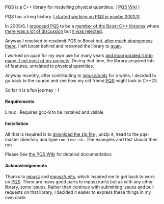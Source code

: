 


PQS is a C++ library for modelling physical quantities. ( [PQS Wiki](https://github.com/kwikius/pqs/wiki) )

PQS has a long history. [I started working on PQS in maybe 2002/3](https://github.com/kwikius/pqs/wiki/History). 

In 2005/6, I [proposed PQS](https://github.com/kwikius/pqs/blob/master/doc/archive/pqs_3_1_1.zip) to be 
a [member of the Boost C++ libraries](https://lists.boost.org/Archives/boost/2006/05/105631.php)
where [there was a lot of discussion](https://lists.boost.org/Archives/boost/2006/06/index.php)
but [it was rejected](https://lists.boost.org/Archives/boost/2006/06/106557.php).

Anyway I resolved to resubmit PQS to Boost but, [after much strangeness there](https://bytes.com/topic/c/answers/805860-standing-giants-shoulders), 
I left boost behind and renamed the library to [quan](https://github.com/kwikius/quan-trunk).

I worked on quan for my own use for many years [and incorporated it into many if not most of my projects](https://github.com/kwikius/ArduIMU/blob/master/visualisation/complementary/complementary_algorithm.cpp).
During that time, the library acquired lots of features, unrelated to physical quantities.

Anyway recently, after contributing to [mpusz/units](https://github.com/mpusz/units) for a while, 
I decided to go back to the source and see how my old friend [PQS](https://github.com/kwikius/pqs/wiki) might look in C++23.

So far it is a fun journey :-)

#### Requirements

Linux . Requires gcc-9 to be installed and visible

#### Installation

All that is required is to [download the zip file](https://github.com/kwikius/pqs/archive/master.zip) , unzip it, 
head to the pqs-master directory and type `run_test.sh` . The examples and test should then run

Please See [the PQS Wiki](https://github.com/kwikius/pqs/wiki) for detailed documentation.

#### Acknowledgements
Thanks to [mpusz](https://github.com/mpusz/) and [mpusz/units](https://github.com/mpusz/units), 
which inspired me to get back to work on [PQS](https://github.com/kwikius/pqs/). There are many good parts to mpusz/units but as with any other library, some issues.
Rather than continue with submitting issues and pull requests on that library, I decided it easier to express these things in my own code.



